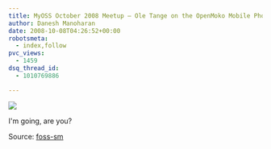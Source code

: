 ```yaml
---
title: MyOSS October 2008 Meetup – Ole Tange on the OpenMoko Mobile Phone
author: Danesh Manoharan
date: 2008-10-08T04:26:52+00:00
robotsmeta:
  - index,follow
pvc_views:
  - 1459
dsq_thread_id:
  - 1010769886

---
```

![](http://farm4.static.flickr.com/3131/2922974637_984b4d85ec_o.jpg)

I'm going, are you?

Source: [foss-sm][2]

 [1]: http://www.flickr.com/photos/dannyportal/2922974637/ "Ole Tange on the OpenMoko Mobile Phone by Danesh Manoharan, on Flickr"
 [2]: http://foss.org.my/projects/meetups/october-2008/myoss-oct-2008-meetup-openmoko